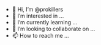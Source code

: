 - 👋 Hi, I’m @prokillers
- 👀 I’m interested in ...
- 🌱 I’m currently learning ...
- 💞️ I’m looking to collaborate on ...
- 📫 How to reach me ...

<!---
prokillers/prokillers is a ✨ special ✨ repository because its `README.md` (this file) appears on your GitHub profile.
You can click the Preview link to take a look at your changes.
--->
